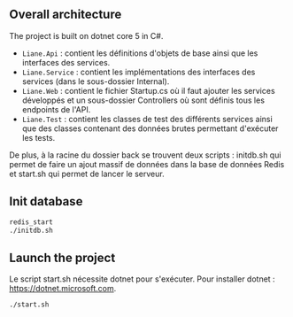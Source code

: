 ## Overall architecture

The project is built on dotnet core 5 in C#.

- `Liane.Api` : contient les définitions d'objets de base ainsi que les interfaces des services.
- `Liane.Service` : contient les implémentations des interfaces des services (dans le sous-dossier Internal).
- `Liane.Web` : contient le fichier Startup.cs où il faut ajouter les services développés et un sous-dossier Controllers où sont définis tous les endpoints de l'API.
- `Liane.Test` : contient les classes de test des différents services ainsi que des classes contenant des données brutes permettant d'exécuter les tests.

De plus, à la racine du dossier back se trouvent deux scripts : initdb.sh qui permet de faire un ajout massif de données dans la base de données Redis et start.sh qui permet de lancer le serveur.

## Init database

```bash
redis_start
./initdb.sh
```

## Launch the project

Le script start.sh nécessite dotnet pour s'exécuter. 
Pour installer dotnet : https://dotnet.microsoft.com. 

```bash
./start.sh
```

